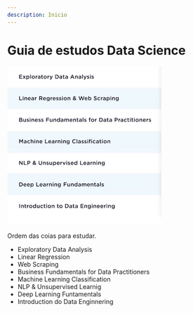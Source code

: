 ```yaml
---
description: Inicio
---
```


# Guia de estudos Data Science

![tabela de coisas para aprender](../.gitbook/assets/image.png)

Ordem das coias para estudar.

* Exploratory Data Analysis
* Linear Regression&#x20;
* Web Scraping
* Business Fundamentals for Data Practitioners
* Machine Learning Classification
* NLP & Unsupervised Learnig
* Deep Learning Funtamentals
* Introduction do Data Enginnering

